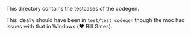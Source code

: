 This directory contains the testcases of the codegen.

This ideally should have been in `test/test_codegen` though 
the moc had issues with that in Windows (:heart: Bill Gates).